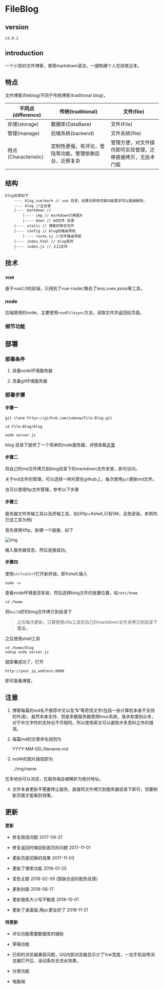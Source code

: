 # FileBlog

## version

    v3.0.1

## introduction

一个小型的文件博客，使用markdown语法，一键构建个人在线笔记本。

<!-- - [目录](#目录)
- [特点](#特点)
- [结构](#结构)
- [技术](#技术)
  + [vue](#vue)
  + [node](#node)
- [部署](#部署)
  + [部署条件](#部署条件)
  + [部署步骤](#部署步骤)
- [注意](#注意)
- [更新](#更新)  
  + [已更新](#已更新)
  + [未更新](#未更新) -->

## 特点

文件博客(fileblog)不同于传统博客(traditional blog)，

不同点(difference) |传统(traditional) | 文件(file)
---|---|---
存储(storage) | 数据库(DataBase) | 文件(File)
管理(manage) | 后端系统(backend) | 文件系统(file)
特点(Characteristic) | 定制性更强，有评论，登陆等功能，管理依赖后台，迁移复杂 | 管理方便，对文件操作即可实现管理，迁移直接拷贝，无技术门槛

## 结构

    blog目录如下
        ---- blog_vue/mark // vue 目录，如果无修改页面功能需求可以直接删除。
        ---- blog //主目录
        |---- markdown //
            |---- img // markdown引用图片
            |---- down // md文件 目录
        |---- static // 博客的样式文件
        |---- config // blog的路由导航
            |---- route.sj //文件路由导航  
        |---- index.html // blog首页
        |---- index.js // 入口文件



## 技术

### vue

基于vue2.0的前端，只用到了vue-router,略去了less,vuex,axios等工具。

### node

后端使用的node，主要使用`readfilesync`方法，读取文件并返回给页面。

### 细节功能

## 部署

### 部署条件

1. 具备node环境服务器

2. 具备git环境服务器


### 部署步骤


#### 步骤一

    git clone https://github.com/sumnow/File-Blog.git

    cd File-Blog/blog

    node server.js

blog 目录下提供了一个简单的node服务器，详情查看[这里](https://github.com/sumnow/simple-server)

#### 步骤二

将自己的md文件拷贝到blog目录下的markdown文件夹里，即可访问。

关于md文件的管理，可以选择一样托管在github上，每次使用`git`更新md文件。

也可以使用ftp文件管理，参考以下步骤

#### 步骤三

服务器文件传输工具以及终端工具，如(Xftp+Xshell,只有5M，且免安装，本例均已该工具为例)

首先使用Xftp，新建一个链接，如下

![img](../img/2017091901.png)

输入服务器信息，然后连接成功。

#### 步骤四

使用`ctrl+alt+T`打开新终端，即Xshell,输入

    node -v

查看node环境是否安装，然后选择blog文件的放置位置，如`/etc/home`

    cd /home

将`build`好的blog文件拷贝到目录下

>之后每次更新，只要使用xftp工具将自己的markdown文件夹拷贝到目录下覆盖。

之后使用shell工具

    cd /home/blog
    nohup node server.js

就部署成功了，打开

    http://your_ip_address:8080
    
即可查看博客。

## 注意

1. 博客每篇的md名不推荐中文以及“&”等奇怪文字(包括一些计算机本身不支持的外语)，虽然本身支持，但是多数服务器使用linux系统，版本和类别众多，对于中文字符的支持也不尽相同，所以使用英文可以避免许多意料之外的错误。

2. 每篇md的文章命名规则为

    YYYY-MM-DD_filename.md

3. md中的图片路径即为
    
    ../img/name

在本地也可以浏览，在服务端会被解析为绝对地址。

4. 文件本身更新不需要停止服务，直接将文件拷贝到服务器目录下即可，但要刷新页面才能看到效果。

## 更新

#### 更新

- 修复路径问题 2017-09-21

- 修复返回时候回到首页的问题 2017-11-01

- 更新页面切换的效果 2017-11-03

- 更新了搜索功能 2018-01-25

- 变色主题 2018-02-09 (暂缺合适的配色反感)

- 更新封面 2018-08-17

- 更新搜索大小写不敏感 2018-10-01

- 更新了桌面版,用pc更友好了 2018-11-21

#### 待更新

- 评论功能需要数据库的辅助

- 草稿功能

- 已知的浏览器兼容问题，QQ内部浏览器显示少了1vw宽度，一加手机自带浏览器打开后，滚动条失去流水效果。

- 分类功能

- 电脑端

